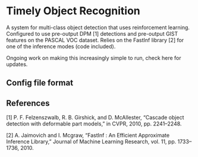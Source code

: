 # Timely Object Recognition

A system for multi-class object detection that uses reinforcement learning.
Configured to use pre-output DPM [1] detections and pre-output GIST features
on the PASCAL VOC dataset.
Relies on the FastInf library [2] for one of the inference modes (code included).

Ongoing work on making this increasingly simple to run, check here for updates.

## Config file format



## References

[1] P. F. Felzenszwalb, R. B. Girshick, and D. McAllester, “Cascade object detection with deformable part models,” in CVPR, 2010, pp. 2241–2248.

[2] A. Jaimovich and I. Mcgraw, “FastInf : An Efficient Approximate Inference Library,” Journal of Machine Learning Research, vol. 11, pp. 1733–1736, 2010.